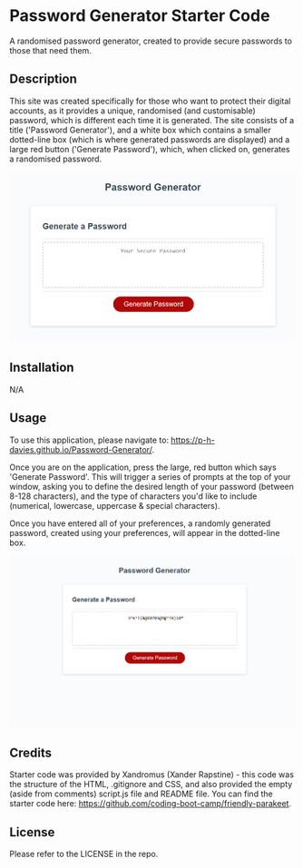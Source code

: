 # Password Generator Starter Code
A randomised password generator, created to provide secure passwords to those that need them.


## Description

This site was created specifically for those who want to protect their digital accounts, as it provides a unique, randomised (and customisable) password, which is different each time it is generated. The site consists of a title ('Password Generator'), and a white box which contains a smaller dotted-line box (which is where generated passwords are displayed) and a large red button ('Generate Password'), which, when clicked on, generates a randomised password.

![screenshot of application](./Assets/application-ss.png)

## Installation

N/A


## Usage
To use this application, please navigate to: https://p-h-davies.github.io/Password-Generator/. 

Once you are on the application, press the large, red button which says 'Generate Password'. This will trigger a series of prompts at the top of your window, asking you to define the desired length of your password (between 8-128 characters), and the type of characters you'd like to include (numerical, lowercase, uppercase & special characters). 

Once you have entered all of your preferences, a randomly generated password, created using your preferences, will appear in the dotted-line box.

![screenshot of application with password generated](./Assets/Screenshot.png)

## Credits

Starter code was provided by Xandromus (Xander Rapstine) - this code was the structure of the HTML, .gitignore and CSS, and also provided the empty (aside from comments) script.js file and README file. You can find the starter code here: https://github.com/coding-boot-camp/friendly-parakeet.


## License

Please refer to the LICENSE in the repo.

